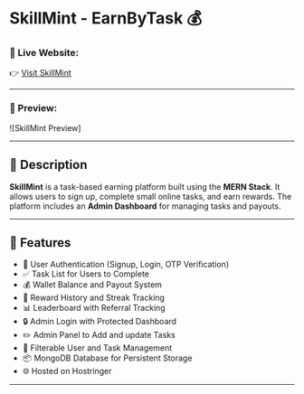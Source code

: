 # SkillMint - EarnByTask 💰

### 🔴 Live Website:
👉 [Visit SkillMint](https://skillmint.space)

---

### 📸 Preview:

![SkillMint Preview]

---

## 📌 Description

**SkillMint** is a task-based earning platform built using the **MERN Stack**. It allows users to sign up, complete small online tasks, and earn rewards. The platform includes an **Admin Dashboard** for managing tasks and payouts.

---

## 🚀 Features

- 👤 User Authentication (Signup, Login, OTP Verification)
- ✅ Task List for Users to Complete
- 💰 Wallet Balance and Payout System
- 🧾 Reward History and Streak Tracking
- 📊 Leaderboard with Referral Tracking
- 🔒 Admin Login with Protected Dashboard
- ✏️ Admin Panel to Add and update Tasks
- 📂 Filterable User and Task Management
- 📦 MongoDB Database for Persistent Storage
- 🌐 Hosted on Hostringer

---
